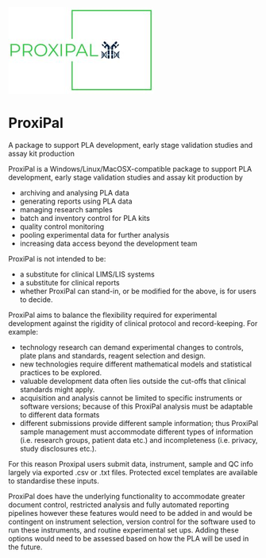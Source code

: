 ![alt text](https://github.com/proxipal-pcr/proxipal/blob/main/developer/assets/Logo_Small.JPG)

# ProxiPal
A package to support PLA development, early stage validation studies and assay kit production

ProxiPal is a Windows/Linux/MacOSX-compatible package to support PLA development, early stage validation studies and assay kit production by

* archiving and analysing PLA data
* generating reports using PLA data
* managing research samples
* batch and inventory control for PLA kits
* quality control monitoring
* pooling experimental data for further analysis
* increasing data access beyond the development team

ProxiPal is not intended to be:

* a substitute for clinical LIMS/LIS systems
* a substitute for clinical reports
* whether ProxiPal can stand-in, or be modified for the above, is for users to decide.

ProxiPal aims to balance the flexibility required for experimental development against the rigidity of clinical protocol and record-keeping. For example:

* technology research can demand experimental changes to controls, plate plans and standards, reagent selection and design.
* new technologies require different mathematical models and statistical practices to be explored.
* valuable development data often lies outside the cut-offs that clinical standards might apply.
* acquisition and analysis cannot be limited to specific instruments or software versions; because of this ProxiPal analysis must be adaptable to different data formats
* different submissions provide different sample information; thus ProxiPal sample management must accommodate different types of information (i.e. research groups, patient data etc.) and incompleteness (i.e. privacy, study disclosures etc.).

For this reason Proxipal users submit data, instrument, sample and QC info largely via exported .csv or .txt files. Protected excel templates are available to standardise these inputs.

ProxiPal does have the underlying functionality to accommodate greater document control, restricted analysis and fully automated reporting pipelines however these features would need to be added in and would be contingent on instrument selection, version control for the software used to run these instruments, and routine experimental set ups. Adding these options would need to be assessed based on how the PLA will be used in the future.
